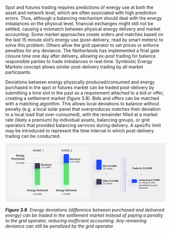Spot and futures trading requires predictions of energy use at both the asset and network level, which are often associated with high prediction errors. Thus, although a balancing mechanism should deal with the energy imbalances on the physical level, financial exchanges might still not be settled, causing a mismatch between physical energy delivery and market accounting. Some market approaches create orders and matches based on the last 15 minute slot’s energy use (post-delivery, read by smart meters) to solve this problem. Others allow the grid operator to set prices or enforce penalties for any deviance. The Netherlands has implemented a final gate closure time one day after delivery, allowing ex-post trading for balance responsible parties to trade imbalances in real-time. Symbiotic Energy Markets concept allows similar post-delivery trading by all market participants.

Deviations between energy physically produced/consumed and energy purchased in the spot or futures market can be traded post-delivery by submitting a time slot in the past as a requirement attached to a bid or offer, creating a settlement market (figure 3.8). Bids and offers can be matched with a matching algorithm. This allows local deviations to balance without penalty (e.g. a local solar panel that overproduces matches their deviation to a local load that over-consumed), with the remainder filled at a market rate (likely a premium) by individual assets, balancing groups, or grid operators that provided balancing services during delivery. A specific limit may be introduced to represent the time interval in which post-delivery trading can be conducted.

![alt_text](img/settlement-market-structure.png)

***Figure 3.8***. *Energy deviations (difference between purchased and delivered energy) can be traded in the settlement market instead of paying a penalty to the grid operator, reducing inefficient accounting. Any remaining deviance can still be penalized by the grid operator.*
